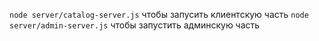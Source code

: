 ```node server/catalog-server.js``` чтобы запусить клиентскую часть
```node server/admin-server.js``` чтобы запустить админскую часть
